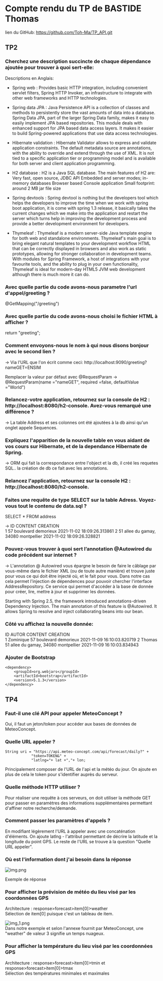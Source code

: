 # Compte rendu du TP de BASTIDE Thomas
lien du GitHub: https://github.com/Toh-Ma/TP_API.git


## TP2

### Cherchez une description succincte de chaque dépendance ajoutée pour trouver à quoi sert-elle:
Descriptions en Anglais:
- Spring web : 
 	Provides basic HTTP integration, including convenient servlet filters, Spring HTTP Invoker, an infrastructure to integrate with other web frameworks and HTTP 			technologies. 

- Spring data JPA :
	Java Persistence API is a collection of classes and methods to persistently store the vast amounts of data into a database.
	Spring Data JPA, part of the larger Spring Data family, makes it easy to easily implement JPA based repositories. This module deals with enhanced support for JPA based 	data access layers. 
	It makes it easier to build Spring-powered applications that use data access technologies.
	
- Hibernate validation : 
	Hibernate Validator allows to express and validate application constraints. The default metadata source are annotations, with the ability to override and extend through 	 the use of XML. 
	It is not tied to a specific application tier or programming model and is available for both server and client application programming.
	
- H2 database :
	H2 is a Java SQL database. The main features of H2 are:
	Very fast, open source, JDBC API
	Embedded and server modes; in-memory databases
	Browser based Console application
	Small footprint: around 2 MB jar file size
	
- Spring devtools : 
	Spring devtool is nothing but the developers tool which helps the developers to improve the time when we work with spring boot application, it is come with spring 1.3 		release, it basically takes the current changes which we make into the application and restart the server which turns help in improving the development process and 		provide a better development environment for developers.

- Thymeleaf : 
 	Thymeleaf is a modern server-side Java template engine for both web and standalone environments. 
	Thymeleaf's main goal is to bring elegant natural templates to your development workflow HTML that can be correctly displayed in browsers and also work as static 		prototypes, allowing for stronger collaboration in development teams.
	With modules for Spring Framework, a host of integrations with your favourite tools, and the ability to plug in your own functionality, Thymeleaf is ideal for modern-day 	  HTML5 JVM web development although there is much more it can do.

### Avec quelle partie du code avons-nous parametre l'url d'appel/greeting ?
 @GetMapping("/greeting")  
 
### Avec quelle partie du code avons-nous choisi le fichier HTML à afficher ?
 return "greeting";

### Comment envoyons-nous le nom à qui nous disons bonjour avec le second lien ?
 -> Via l'URL que l'on écrit comme ceci: http://localhost:9090/greeting?nameGET=ENSIM
 
  Remplacer la valeur par défaut avec @RequestParam -> @RequestParam(name ="nameGET", required =false, defaultValue ="World")

### Relancez-votre application, retournez sur la console de H2 : http://localhost:8080/h2-console. Avez-vous remarqué une différence ?
 -> La table Address et ses colonnes ont été ajoutées à la db ainsi qu'un onglet appele Sequences.
 
### Expliquez l'apparition de la nouvelle table en vous aidant de vos cours sur Hibernate, et de la dependance Hibernate de Spring.
 -> ORM qui fait la correspondance entre l'object et la db, il créé les requetes SQL.. la création de db ce fait avec les annotations.

### Relancez l'application, retournez sur la console H2 : http://localhost:8080/h2-console.
### Faites une requête de type SELECT sur la table Adress. Voyez-vous tout le contenu de data.sql ?
SELECT * FROM address  

 ->
ID  	CONTENT  	CREATION  
1	57 boulevard demorieux	2021-11-02 18:09:26.313861
2	51 allee du gamay, 34080 montpellier	2021-11-02 18:09:26.328821

### Pouvez-vous trouver à quoi sert l’annotation @Autowired du code précédent sur internet ?
 ->  L'annotation @ Autowired vous épargne le besoin de faire le câblage par vous-même dans le fichier XML (ou de toute autre manière) et trouve juste pour vous ce qui doit être injecté où, et le fait pour vous. Dans notre cas cela permet l'injection de dépendences pour pouvoir chercher l'interface AddressRepository. Ce service qui permet d'accéder à la base de donnée pour créer, lire, mettre à jour et supprimer les données.
 
Starting with Spring 2.5, the framework introduced annotations-driven Dependency Injection. The main annotation of this feature is @Autowired. It allows Spring to resolve and inject collaborating beans into our bean.

### Côté vu affichez la nouvelle donnée:
ID  	AUTOR  	CONTENT  	CREATION  
1	Zominique	57 boulevard demorieux	2021-11-09 16:10:03.820719
2	Thomas	51 allee du gamay, 34080 montpellier	2021-11-09 16:10:03.834943

### Ajouter de Bootstrap  

    <dependency>
        <groupId>org.webjars</groupId>
        <artifactId>bootstrap</artifactId>
        <version>5.1.3</version>
    </dependency>


## TP4

### Faut-il une clé API pour appeler MeteoConcept ?  

Oui, il faut un jeton/token pour accéder aux bases de données de MeteoConcept.

### Quelle URL appeler ?  

    String uri = "https://api.meteo-concept.com/api/forecast/daily?" +
                "token=TOKEN&" +
                "latlng="+ lat +","+ lon;
Principalement composer de l'URL de l'api et la météo du jour. 
On ajoute en plus de cela le token pour s'identifier auprès du serveur.

### Quelle méthode HTTP utiliser ?  

Pour réaliser une requête à ces serveurs, on doit utiliser la méthode GET pour passer en paramètres des informations supplémentaires permettant d'affiner notre recherche/demande.

### Comment passer les paramètres d'appels ?  

En modifiant légèrement l'URL à appeler avec une concaténation d'éléments. On ajoute latlng - l'attribut permettant de décrire la latitude et la longitude du point GPS. 
Le reste de l'URL se trouve à la question "Quelle URL appeler".

### Où est l'information dont j'ai besoin dans la réponse

![img.png](resource/img.png)
  
Exemple de réponse 

### Pour afficher la prévision de météo du lieu visé par les coordonnées GPS

Architecture : response>forecast>item[0]>weather  
Sélection de item[0] puisque c'est un tableau de item.  

![img_1.png](resource/img_1.png)  
Dans notre exemple et selon l'annexe fournit par MeteoConcept, une "weather" de valeur 3 signifie un temps nuageux.

### Pour afficher la température du lieu visé par les coordonnées GPS

Architecture : response>forecast>item[0]>tmin et response>forecast>item[0]>tmax  
Sélection des températures minimales et maximales











	




	

 


 
 


 
 




